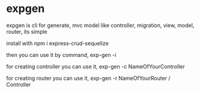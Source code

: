 # expgen
expgen is cli for generate, mvc model like controller, migration, view, model, router, its simple
 
install with npm i express-crud-sequelize

then you can use it by command, exp-gen -i

for creating controller you can use it, exp-gen -c NameOfYourController

for creating router you can use it, exp-gen -r NameOfYourRouter / Controller

